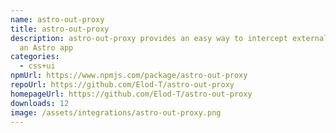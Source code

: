 ```yaml
---
name: astro-out-proxy
title: astro-out-proxy
description: astro-out-proxy provides an easy way to intercept external links in
  an Astro app
categories:
  - css+ui
npmUrl: https://www.npmjs.com/package/astro-out-proxy
repoUrl: https://github.com/Elod-T/astro-out-proxy
homepageUrl: https://github.com/Elod-T/astro-out-proxy
downloads: 12
image: /assets/integrations/astro-out-proxy.png
---
```

